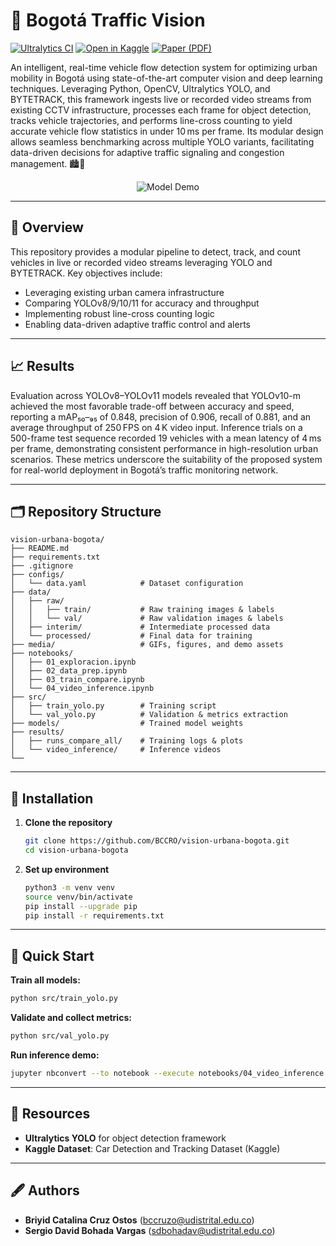 # 🚦 **Bogotá Traffic Vision**

[![Ultralytics CI](https://img.shields.io/badge/Ultralytics%20CI-passing-brightgreen)](https://github.com/ultralytics/ultralytics/actions)  [![Open in Kaggle](https://img.shields.io/badge/Open_in-Kaggle-blue)]() [![Paper (PDF)](https://img.shields.io/badge/Paper-PDF-green?logo=google-drive)](https://drive.google.com/file/d/1MPW7EnkfPjZ05HFoEWdTfXkFdAo0ZDOK/view?usp=sharing)

An intelligent, real-time vehicle flow detection system for optimizing urban mobility in Bogotá using state-of-the-art computer vision and deep learning techniques. Leveraging Python, OpenCV, Ultralytics YOLO, and BYTETRACK, this framework ingests live or recorded video streams from existing CCTV infrastructure, processes each frame for object detection, tracks vehicle trajectories, and performs line-cross counting to yield accurate vehicle flow statistics in under 10 ms per frame. Its modular design allows seamless benchmarking across multiple YOLO variants, facilitating data-driven decisions for adaptive traffic signaling and congestion management. 🏙️🚗

<p align="center">
  <img src="https://raw.githubusercontent.com/BCCRO/vision-urbana-bogota/main/media/4K%20Road%20traffic%20video_count.gif" alt="Model Demo" />
</p>

---

## 📖 Overview

This repository provides a modular pipeline to detect, track, and count vehicles in live or recorded video streams leveraging YOLO and BYTETRACK. Key objectives include:

* Leveraging existing urban camera infrastructure
* Comparing YOLOv8/9/10/11 for accuracy and throughput
* Implementing robust line-cross counting logic
* Enabling data-driven adaptive traffic control and alerts

---

## 📈 Results

Evaluation across YOLOv8–YOLOv11 models revealed that YOLOv10-m achieved the most favorable trade-off between accuracy and speed, reporting a mAP₅₀–₉₅ of 0.848, precision of 0.906, recall of 0.881, and an average throughput of 250 FPS on 4 K video input. Inference trials on a 500-frame test sequence recorded 19 vehicles with a mean latency of 4 ms per frame, demonstrating consistent performance in high-resolution urban scenarios. These metrics underscore the suitability of the proposed system for real-world deployment in Bogotá’s traffic monitoring network.

---

## 🗂️ Repository Structure

```text
vision-urbana-bogota/
├── README.md
├── requirements.txt
├── .gitignore
├── configs/
│   └── data.yaml            # Dataset configuration
├── data/
│   ├── raw/
│   │   ├── train/           # Raw training images & labels
│   │   └── val/             # Raw validation images & labels
│   ├── interim/             # Intermediate processed data
│   └── processed/           # Final data for training
├── media/                   # GIFs, figures, and demo assets
├── notebooks/
│   ├── 01_exploracion.ipynb
│   ├── 02_data_prep.ipynb
│   ├── 03_train_compare.ipynb
│   └── 04_video_inference.ipynb
├── src/
│   ├── train_yolo.py        # Training script
│   └── val_yolo.py          # Validation & metrics extraction
├── models/                  # Trained model weights
├── results/
│   ├── runs_compare_all/    # Training logs & plots
│   └── video_inference/     # Inference videos
└──   
```

---

## 🚀 Installation

1. **Clone the repository**

   ```bash
   git clone https://github.com/BCCRO/vision-urbana-bogota.git
   cd vision-urbana-bogota
   ```
2. **Set up environment**

   ```bash
   python3 -m venv venv
   source venv/bin/activate
   pip install --upgrade pip
   pip install -r requirements.txt
   ```

---

## 🚀 Quick Start

**Train all models:**

```bash
python src/train_yolo.py
```

**Validate and collect metrics:**

```bash
python src/val_yolo.py
```

**Run inference demo:**

```bash
jupyter nbconvert --to notebook --execute notebooks/04_video_inference.ipynb
```

---

## 📜 Resources

* **Ultralytics YOLO** for object detection framework
* **Kaggle Dataset**: Car Detection and Tracking Dataset (Kaggle)

---

## 🖋️ Authors

* **Briyid Catalina Cruz Ostos** ([bccruzo@udistrital.edu.co](mailto:bccruzo@udistrital.edu.co))
* **Sergio David Bohada Vargas** ([sdbohadav@udistrital.edu.co](mailto:sdbohadav@udistrital.edu.co))
